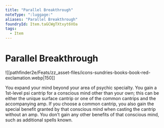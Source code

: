 ```yaml
---
title: "Parallel Breakthrough"
noteType: ":luggage:"
aliases: "Parallel Breakthrough"
foundryId: Item.taGCWgTXtxyt6VOa
tags:
  - Item
---
```


# Parallel Breakthrough
![[pathfinder2e/Feats/zz_asset-files/icons-sundries-books-book-red-exclamation.webp|150]]

You expand your mind beyond your area of psychic specialty. You gain a 1st-level psi cantrip for a conscious mind other than your own; this can be either the unique surface cantrip or one of the common cantrips and the accompanying amp. If you choose a common cantrip, you also gain the special benefit granted by that conscious mind when casting the cantrip without an amp. You don't gain any other benefits of that conscious mind, such as additional spells known.
